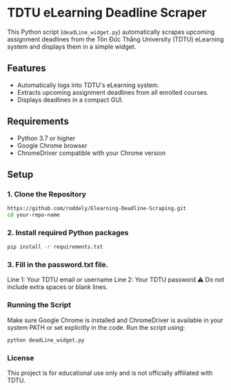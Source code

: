 # TDTU eLearning Deadline Scraper

This Python script (`deadLine_widget.py`) automatically scrapes upcoming assignment deadlines from the Tôn Đức Thắng University (TDTU) eLearning system and displays them in a simple widget.

## Features

- Automatically logs into TDTU's eLearning system.
- Extracts upcoming assignment deadlines from all enrolled courses.
- Displays deadlines in a compact GUI.

## Requirements

- Python 3.7 or higher
- Google Chrome browser
- ChromeDriver compatible with your Chrome version

## Setup

### 1. Clone the Repository

```bash
https://github.com/roddely/Elearning-Deadline-Scraping.git
cd your-repo-name
```

### 2. Install required Python packages

```bash
pip install -r requirements.txt
```

### 3. Fill in the password.txt file.

Line 1: Your TDTU email or username
Line 2: Your TDTU password
⚠️ Do not include extra spaces or blank lines.


### Running the Script
Make sure Google Chrome is installed and ChromeDriver is available in your system PATH or set explicitly in the code.
Run the script using:
```bash
python deadLine_widget.py
```


### License
This project is for educational use only and is not officially affiliated with TDTU.

